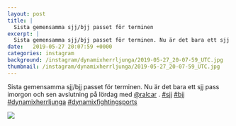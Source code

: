 ```yaml
---
layout: post
title: |
  Sista gemensamma sjj/bjj passet för terminen
excerpt: |
  Sista gemensamma sjj/bjj passet för terminen. Nu är det bara ett sjj pass imorgon och sen avslutning på lördag med @ralcar .    
date:   2019-05-27 20:07:59 +0000
categories: instagram
background: /instagram/dynamixherrljunga/2019-05-27_20-07-59_UTC.jpg
thumbnail: /instagram/dynamixherrljunga/2019-05-27_20-07-59_UTC.jpg
---
```

Sista gemensamma sjj/bjj passet för terminen. Nu är det bara ett sjj pass imorgon och sen avslutning på lördag med [@ralcar](https://www.instagram.com/ralcar/) . [#sjj](https://www.instagram.com/explore/tags/sjj/) [#bjj](https://www.instagram.com/explore/tags/bjj/) [#dynamixherrljunga](https://www.instagram.com/explore/tags/dynamixherrljunga/) [#dynamixfightingsports](https://www.instagram.com/explore/tags/dynamixfightingsports/)



<img src='/www-dynamix-herrljunga/instagram/dynamixherrljunga/2019-05-27_20-07-59_UTC.jpg' class='img-fluid' />
